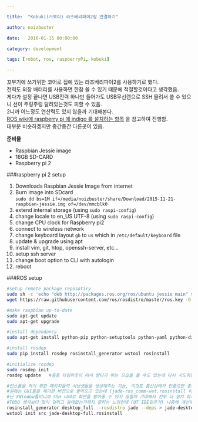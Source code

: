 ```yaml
---

title:  "Kobuki(거북이) 라즈베리파이2랑 연결하기"

author: noizbuster

date:   2016-01-15 00:00:00

category: development

tags: [robot, ros, raspberryPi, kobuki]

---
```


꼬부기에 쓰기위한 코어로 집에 있는 라즈베리파이2를 사용하기로 했다.  
전력도 외장 배터리를 사용하면 한참 쓸 수 있기 때문에 적절할것이다고 생각했음.  
게다가 설정 끝나면 USB전력 하나만 들어가도 USB무선랜으로 SSH 물려서 쓸 수 있으니 선이 주렁주렁 달려있는것도 피할 수 있음.  
2니까 어느정도 연산력도 있지 않을까 기대해본다.  
[ROS wiki에 raspberry pi 에 indigo 를 설치하는 항목](http://wiki.ros.org/ROSberryPi/Installing%20ROS%20Indigo%20on%20Raspberry%20Pi) 을 참고하여 진행함.  
대부분 비슷하겠지만 중간중간 다른곳이 있음.

**준비물**
- Raspbian Jessie image
- 16GB SD-CARD
- Raspberry pi 2

###raspberry pi 2 setup
1. Downloads Raspbian Jessie Image from internet
2. Burn image into SDcard  
`sudo dd bs=1M if=/media/noizbuster/share/Download/2015-11-21-raspbian-jessie.img of=/dev/mmcblk0`
3. extend internal storage (using `sudo raspi-config`)
4. change locale to en_US UTF-8 (using `sudo raspi-config`)
5. change CPU clock for Raspberry pi2
6. connect to wireless network
7. change keyboard layout `gb` to `us` which in `/etc/default/keyboard` file
8. update & upgrade using apt
9. install vim, git, htop, openssh-server, etc...
10. setup ssh server
11. change boot option to CLI with autologin
12. reboot


###ROS setup

```bash
#setup remote package reposotiry
sudo sh -c 'echo "deb http://packages.ros.org/ros/ubuntu jessie main" > /etc/apt/sources.list.d/ros-latest.list'
wget https://raw.githubusercontent.com/ros/rosdistro/master/ros.key -O - | sudo apt-key add -

#make raspbian up-to-date
sudo apt-get update
sudo apt-get upgrade

#install dependancy
sudo apt-get install python-pip python-setuptools python-yaml python-distribute python-docutils python-dateutil python-six

#install rosdep
sudo pip install rosdep rosinstall_generator wstool rosinstall

#initialize rosdep
sudo rosdep init
rosdep update	#종종 타임아웃이 떠서 받다가 마는 모습을 볼 수도 있는데 다시 시도하면 해결 되더라

#인스톨을 하기 위한 패키지들의 서브셋들을 생성해주는 기능, 이것도 통신상태가 안좋으면 종종 실패하는데 다시 시도하면 된다.
#원래는 GUI툴을 제거한 버전으로 받아오곤 있는데 (jade-ros_comm-wet.rosinstall 이런식임)
#난 XWindow툴이니까 SSH 너머로 화면을 받아올 수 있지 않을까 기대해서 전부 다 설치 하기로 했다.
#TODO 생각보다 많이 걸리고 쓸데없는거까지 깔리는 느낌인데 (QT IDE같은거) 나중에 개선해봐야겠다.
rosinstall_generator desktop_full --rosdistro jade --deps > jade-desktop-full.rosinstall
wstool init src jade-desktop-full.rosinstall
```
